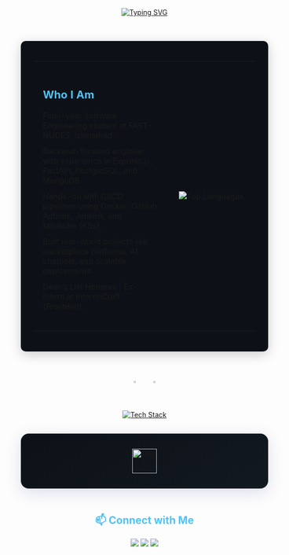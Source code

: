 <!-- PROFESSIONAL GREETING -->
<div align="center" style="margin-bottom: 30px;">
  <a href="https://git.io/typing-svg">
    <img src="https://readme-typing-svg.demolab.com?font=Fira+Code&weight=600&size=24&duration=4000&pause=1000&color=4FC3F7&center=true&vCenter=true&random=false&width=500&lines=Backend+Engineer;DevOps+Enthusiast;MERN+Stack+Developer" alt="Typing SVG" />
  </a>
</div>

<!-- ABOUT ME -->
<div align="center">
  <div style="display: inline-block; padding: 25px; background-color: #0D1117; border-radius: 10px; margin: 20px 0; box-shadow: 0 6px 24px rgba(0,0,0,0.2);">
    <table border="0" cellspacing="0" cellpadding="10">
      <tr>
        <td width="60%" align="left" valign="top" style="padding: 20px;">
          <h2>
            <span style="color: #4FC3F7; font-weight: bold; font-size: 22px;">Who I Am</span>
          </h2>
          <ul style="list-style-type: none; padding: 0; margin: 20px 0;">
            <li style="margin: 12px 0;">
              Final-year Software Engineering student at FAST-NUCES, Islamabad.
            </li>
            <li style="margin: 12px 0;">
              Backend-focused engineer with experience in Express.js, FastAPI, PostgreSQL, and MongoDB.
            </li>
            <li style="margin: 12px 0;">
              Hands-on with CI/CD pipelines using Docker, GitHub Actions, Jenkins, and Minikube (K8s).
            </li>
            <li style="margin: 12px 0;">
              Built real-world projects like marketplace platforms, AI chatbots, and scalable deployments.
            </li>
            <li style="margin: 12px 0;">
              Dean’s List Honoree | Ex-Intern at InternnCraft (Frontend).
            </li>
          </ul>
        </td>
        <td width="40%" align="center" style="padding: 20px;">
          <img src="https://github-readme-stats.vercel.app/api/top-langs/?username=Muhammad-Zeeshan10&layout=compact&theme=dark&bg_color=0D1117&title_color=4FC3F7&icon_color=4FC3F7&text_color=ffffff&border_color=4FC3F7&hide_border=true&card_width=280" alt="Top Languages" />
        </td>
      </tr>
    </table>
  </div>
</div>

<!-- GITHUB STATS -->
<div align="center" style="margin: 40px 0;">
  <div align="center" style="display: flex; flex-wrap: wrap; justify-content: center; gap: 20px; margin: 30px 0;">
    <a href="https://github.com/Muhammad-Zeeshan10">
      <img width="49%" style="filter: drop-shadow(0 0 8px #4FC3F750);" src="https://github-readme-stats.vercel.app/api?username=Muhammad-Zeeshan10&show_icons=true&theme=dark&bg_color=0D1117&title_color=4FC3F7&icon_color=4FC3F7&text_color=ffffff&hide_border=true&card_width=495" />
    </a>
    <a href="https://github.com/Muhammad-Zeeshan10">
      <img width="49%" style="filter: drop-shadow(0 0 8px #4FC3F750);" src="https://github-readme-streak-stats.herokuapp.com/?user=Muhammad-Zeeshan10&theme=dark&background=0D1117&ring=4FC3F7&fire=4FC3F7&currStreakLabel=4FC3F7&sideLabels=ffffff&dates=ffffff&hide_border=true&card_width=495" />
    </a>
  </div>
</div>

<!-- TECH STACK -->
<div align="center" style="margin: 40px 0;">
  <a href="https://git.io/typing-svg">
    <img src="https://readme-typing-svg.demolab.com?font=Poppins&weight=600&size=26&duration=3000&pause=1000&color=4FC3F7&center=true&vCenter=true&random=false&width=380&height=45&lines=Core+Tech+Stack" alt="Tech Stack" />
  </a>

  <div align="center" style="margin: 30px auto; max-width: 800px; background: linear-gradient(145deg, #0D1117, #121920); padding: 30px; border-radius: 16px; box-shadow: 0 8px 32px rgba(31, 38, 135, 0.15); backdrop-filter: blur(4px); border: 1px solid rgba(123, 143, 161, 0.18);">
    <img src="https://skillicons.dev/icons?i=js,ts,nodejs,express,fastapi,python,react,nextjs,postgres,mongodb,mysql,docker,kubernetes,jenkins,postman,figma,linux,git,github" width="auto" height="50" alt="Tech Stack" />
  </div>
</div>

<!-- CONTACT -->
<div align="center" style="margin: 50px 0;">
  <h2 style="color: #4FC3F7;">📫 Connect with Me</h2>
  <p>
    <a href="https://www.linkedin.com/in/zeeshan-nazim/"><img src="https://img.shields.io/badge/LinkedIn-%230077B5.svg?style=for-the-badge&logo=linkedin&logoColor=white" /></a>
    <a href="mailto:zeeshannazim115@gmail.com"><img src="https://img.shields.io/badge/Gmail-D14836?style=for-the-badge&logo=gmail&logoColor=white" /></a>
    <a href="https://github.com/Muhammad-Zeeshan10"><img src="https://img.shields.io/badge/GitHub-181717?style=for-the-badge&logo=github&logoColor=white" /></a>
  </p>
</div>
